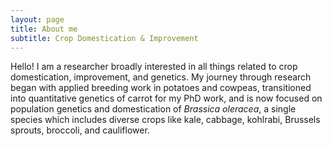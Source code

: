 ```yaml
---
layout: page
title: About me
subtitle: Crop Domestication & Improvement
---
```


Hello! I am a researcher broadly interested in all things related to crop domestication, improvement, and genetics. My journey through research began with applied breeding work in potatoes and cowpeas, transitioned into quantitative genetics of carrot for my PhD work, and is now focused on population genetics and domestication of _Brassica oleracea_, a single species which includes diverse crops like kale, cabbage, kohlrabi, Brussels sprouts, broccoli, and cauliflower. 
